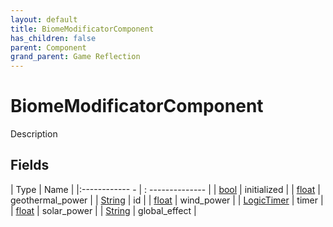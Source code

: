 ```yaml
---
layout: default
title: BiomeModificatorComponent
has_children: false
parent: Component
grand_parent: Game Reflection
---
```

# BiomeModificatorComponent
Description 

## Fields
| Type | Name |
|:------------ - | : -------------- |
| [bool](game-reflection/components/bool.md) | initialized |
| [float](game-reflection/components/float.md) | geothermal_power |
| [String](game-reflection/components/string.md) | id |
| [float](game-reflection/components/float.md) | wind_power |
| [LogicTimer](game-reflection/classes/logic_timer.md) | timer |
| [float](game-reflection/components/float.md) | solar_power |
| [String](game-reflection/components/string.md) | global_effect |
